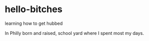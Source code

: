 # hello-bitches
learning how to get hubbed

In Philly born and raised, school yard where I spent most my days.
